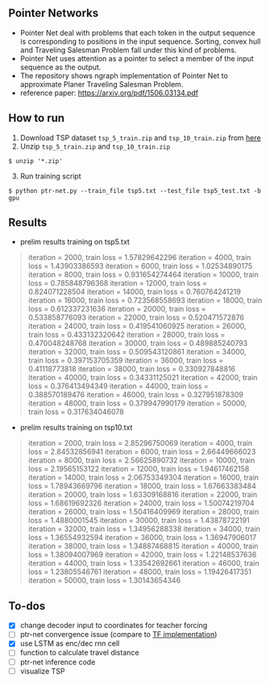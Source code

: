 ## Pointer Networks
- Pointer Net deal with problems that each token in the output sequence is corresponding to positions in the input sequence. Sorting, convex hull and Traveling Salesman Problem fall under this kind of problems.
- Pointer Net uses attention as a pointer to select a member of the input sequence as the output.
- The repository shows ngraph implementation of Pointer Net to approximate Planer Traveling Salesman Problem.
- reference paper: https://arxiv.org/pdf/1506.03134.pdf

## How to run
1. Download TSP dataset `tsp_5_train.zip` and `tsp_10_train.zip` from [here](https://drive.google.com/drive/folders/0B2fg8yPGn2TCMzBtS0o4Q2RJaEU)
2. Unzip `tsp_5_train.zip` and `tsp_10_train.zip`
```
$ unzip '*.zip'
```
3. Run training script
```
$ python ptr-net.py --train_file tsp5.txt --test_file tsp5_test.txt -b gpu
```
## Results
- prelim results training on tsp5.txt

>iteration = 2000, train loss = 1.57829642296
iteration = 4000, train loss = 1.43903386593
iteration = 6000, train loss = 1.02534890175
iteration = 8000, train loss = 0.931654274464
iteration = 10000, train loss = 0.785848796368
iteration = 12000, train loss = 0.824071228504
iteration = 14000, train loss = 0.760764241219
iteration = 16000, train loss = 0.723568558693
iteration = 18000, train loss = 0.612337231636
iteration = 20000, train loss = 0.533858776093
iteration = 22000, train loss = 0.520471572876
iteration = 24000, train loss = 0.419541060925
iteration = 26000, train loss = 0.433132320642
iteration = 28000, train loss = 0.470048248768
iteration = 30000, train loss = 0.489885240793
iteration = 32000, train loss = 0.509543120861
iteration = 34000, train loss = 0.397153705359
iteration = 36000, train loss = 0.41118773818
iteration = 38000, train loss = 0.330927848816
iteration = 40000, train loss = 0.34331125021
iteration = 42000, train loss = 0.376413494349
iteration = 44000, train loss = 0.388570189476
iteration = 46000, train loss = 0.327951878309
iteration = 48000, train loss = 0.379947990179
iteration = 50000, train loss = 0.317634046078

- prelim results training on tsp10.txt
>iteration = 2000, train loss = 2.85296750069
iteration = 4000, train loss = 2.84532856941
iteration = 6000, train loss = 2.66449666023
iteration = 8000, train loss = 2.56625890732
iteration = 10000, train loss = 2.19565153122
iteration = 12000, train loss = 1.94617462158
iteration = 14000, train loss = 2.06753349304
iteration = 16000, train loss = 1.78943669796
iteration = 18000, train loss = 1.67663383484
iteration = 20000, train loss = 1.63309168816
iteration = 22000, train loss = 1.68619692326
iteration = 24000, train loss = 1.50074219704
iteration = 26000, train loss = 1.50416409969
iteration = 28000, train loss = 1.4880001545
iteration = 30000, train loss = 1.43878722191
iteration = 32000, train loss = 1.34956288338
iteration = 34000, train loss = 1.36554932594
iteration = 36000, train loss = 1.36947906017
iteration = 38000, train loss = 1.34887468815
iteration = 40000, train loss = 1.38094007969
iteration = 42000, train loss = 1.22148537636
iteration = 44000, train loss = 1.33542692661
iteration = 46000, train loss = 1.23805546761
iteration = 48000, train loss = 1.19426417351
iteration = 50000, train loss = 1.30143654346

## To-dos
- [X] change decoder input to coordinates for teacher forcing  
- [ ] ptr-net convergence issue (compare to [TF implementation](https://github.com/devsisters/pointer-network-tensorflow))
- [X] use LSTM as enc/dec rnn cell
- [ ] function to calculate travel distance
- [ ] ptr-net inference code
- [ ] visualize TSP  
